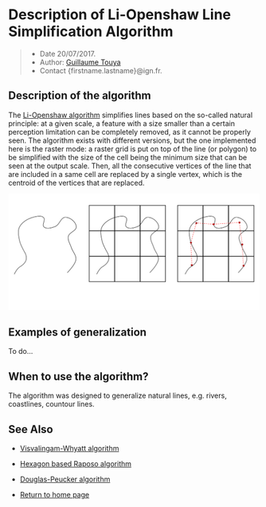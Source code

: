 # Description of Li-Openshaw Line Simplification Algorithm

> - Date 20/07/2017.
> - Author: [Guillaume Touya][1]
> - Contact {firstname.lastname}@ign.fr.



Description of the algorithm
-------------
The [Li-Openshaw algorithm][5] simplifies lines based on the so-called natural principle: at a given scale, a feature with a size smaller than a certain perception limitation can be completely removed, as it cannot be properly seen.
The algorithm exists with different versions, but the one implemented here is the raster mode: a raster grid is put on top of the line (or polygon) to be simplified with the size of the cell being the minimum size that can be seen at the output scale.
Then, all the consecutive vertices of the line that are included in a same cell are replaced by a single vertex, which is the centroid of the vertices that are replaced.

![The principles of our implementation of the Li-Openshaw algorithm in raster mode](images/li_openshaw_principles.svg)

Examples of generalization
-------------
To do...


When to use the algorithm?
-------------
The algorithm was designed to generalize natural lines, e.g. rivers, coastlines, countour lines.


See Also
-------------
- [Visvalingam-Whyatt algorithm][2]
- [Hexagon based Raposo algorithm][3]
- [Douglas-Peucker algorithm][4]

- [Return to home page][6]


[1]: http://recherche.ign.fr/labos/cogit/english/cv.php?prenom=&nom=Touya
[2]: /visvalingam.md
[3]: /raposo.md
[4]: /douglas_peucker.md
[5]: https://www.tandfonline.com/doi/abs/10.1080/02693799208901921
[6]: https://ignf.github.io/CartAGen